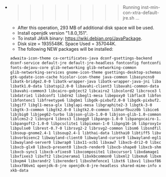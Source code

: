 * >>>>>>>>> Running inst-min-con-xtra-default-jre.sh ...
  * After this operation, 293 MB of additional disk space will be used.
  * Install openjdk version "1.8.0_151".
  * To install JAVA binary: https://wiki.debian.org/JavaPackage.
  * Disk size = 1935548K. Space Used = 357044K.
  * The following NEW packages will be installed:
  ```bash
  adwaita-icon-theme ca-certificates-java dconf-gsettings-backend
  dconf-service default-jre default-jre-headless fontconfig fontconfig-config
  fonts-dejavu-core glib-networking glib-networking-common
  glib-networking-services gnome-icon-theme gsettings-desktop-schemas
  gtk-update-icon-cache hicolor-icon-theme java-common libasyncns0
  libatk-bridge2.0-0 libatk-wrapper-java libatk-wrapper-java-jni libatk1.0-0
  libatk1.0-data libatspi2.0-0 libavahi-client3 libavahi-common-data
  libavahi-common3 libcairo-gobject2 libcairo2 libcolord2 libcroco3 libcups2
  libdatrie1 libdconf1 libdrm2 libegl1-mesa libepoxy0 libflac8 libfontconfig1
  libfontenc1 libfreetype6 libgbm1 libgdk-pixbuf2.0-0 libgdk-pixbuf2.0-common
  libgif7 libgl1-mesa-glx libglapi-mesa libgraphite2-3 libgtk-3-0
  libgtk-3-common libgtk2.0-0 libgtk2.0-common libharfbuzz0b libice6 libicu57
  libjbig0 libjpeg62-turbo libjson-glib-1.0-0 libjson-glib-1.0-common
  liblcms2-2 libnspr4 libnss3 libogg0 libpango-1.0-0 libpangocairo-1.0-0
  libpangoft2-1.0-0 libpcsclite1 libpixman-1-0 libpng16-16 libproxy1v5
  libpulse0 librest-0.7-0 librsvg2-2 librsvg2-common libsm6 libsndfile1
  libsoup-gnome2.4-1 libsoup2.4-1 libthai-data libthai0 libtiff5 libvorbis0a
  libvorbisenc2 libwayland-client0 libwayland-cursor0 libwayland-egl1-mesa
  libwayland-server0 libwrap0 libx11-xcb1 libxaw7 libxcb-dri2-0 libxcb-dri3-0
  libxcb-glx0 libxcb-present0 libxcb-render0 libxcb-shape0 libxcb-shm0
  libxcb-sync1 libxcb-xfixes0 libxcomposite1 libxcursor1 libxdamage1
  libxfixes3 libxft2 libxinerama1 libxkbcommon0 libxml2 libxmu6 libxmuu1
  libxpm4 libxrandr2 libxrender1 libxshmfence1 libxt6 libxv1 libxxf86dga1
  libxxf86vm1 openjdk-8-jre openjdk-8-jre-headless shared-mime-info x11-utils
  xkb-data
  ```
